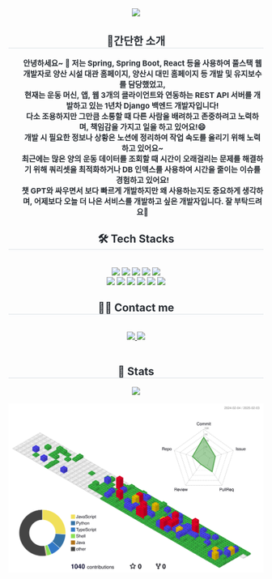 <div align= "center">
    <img src="https://capsule-render.vercel.app/api?type=waving&color=gradient&height=180&text=Introduce%20My%20GitHub🖐&animation=twinkling&fontColor=353b41&fontSize=60" />
    </div>
    <div align= "center"> 
    <h2 style="border-bottom: 1px solid #d8dee4; color: #282d33;"> 🎉간단한 소개 </h2>  
    <div style="font-weight: 700; font-size: 15px; text-align: center; color: #282d33;">
        <ul style="list-style: none;">
            <li>
                안녕하세요~ 👋 저는 Spring, Spring Boot, React 등을 사용하여 풀스택 웹 개발자로 양산 시설 대관 홈페이지, 양산시 대민 홈페이지 등 개발 및 유지보수를 담당했었고,
            </li>
            <li>
                 현재는 운동 머신, 앱, 웹 3개의 클라이언트와 연동하는 REST API 서버를 개발하고 있는 1년차 Django 백엔드 개발자입니다!
            </li>
            <li>
                다소 조용하지만 그만큼 소통할 때 다른 사람을 배려하고 존중하려고 노력하며, 책임감을 가지고 일을 하고 있어요!😄
            </li>
            <li>
                개발 시 필요한 정보나 상황은 노션에 정리하여 작업 속도를 올리기 위해 노력하고 있어요~
            </li>
            <li>
                최근에는 많은 양의 운동 데이터를 조회할 때 시간이 오래걸리는 문제를 해결하기 위해 쿼리셋을 최적화하거나 DB 인덱스를 사용하여 시간을 줄이는 이슈를 경험하고 있어요!
            </li>
            <li>
                챗 GPT와 싸우면서 보다 빠르게 개발하지만 왜 사용하는지도 중요하게 생각하며, 어제보다 오늘 더 나은 서비스를 개발하고 싶은 개발자입니다. 잘 부탁드려요🫡
            </li>            
        </ul>   
    </div>
    <div align= "center">
        <h2 style="border-bottom: 1px solid #d8dee4; color: #282d33;"> 🛠️ Tech Stacks </h2> <br> 
        <div style="margin: 0 auto; text-align: center;" align= "center"> 
          <img src="https://img.shields.io/badge/Java-007396?style=flat-square&logo=Java&logoColor=white">
          <img src="https://img.shields.io/badge/Python-3776AB?style=flat-square&logo=Python&logoColor=white">
          <img src="https://img.shields.io/badge/Javascript-F7DF1E?style=flat-square&logo=Javascript&logoColor=white">                                  
          <img src="https://img.shields.io/badge/React-61DAFB?style=flat-square&logo=React&logoColor=white">
          <img src="https://img.shields.io/badge/Recoil-0179f3?style=flat-square&logo=Recoil&logoColor=white">
          <br/><img src="https://img.shields.io/badge/Django-092E20?style=flat-square&logo=Django&logoColor=white">        
          <img src="https://img.shields.io/badge/Spring Boot-6DB33F?style=flat-square&logo=Spring Boot&logoColor=white">
          <img src="https://img.shields.io/badge/Spring-6DB33F?style=flat-square&logo=Spring&logoColor=white">
          <img src="https://img.shields.io/badge/Docker-2496ED?style=flat-square&logo=Docker&logoColor=white">        
          <img src="https://img.shields.io/badge/Git-F05032?style=flat-square&logo=Git&logoColor=white">          
          <img src="https://img.shields.io/badge/Linux-FCC624?style=flat-square&logo=Linux&logoColor=white">                    
        </div>
    </div>
    <div align= "center">
    <h2 style="border-bottom: 1px solid #d8dee4; color: #282d33;"> 🧑‍💻 Contact me </h2> <br> 
    <div align= "center"> 
        <a href=https://precious-value.tistory.com/> <img src="https://img.shields.io/badge/Tistory-FF5544?style=flat-square&logo=Tistory&logoColor=white&link=https://precious-value.tistory.com/"> </a>
        <a href=https://github.com/dedel009/> <img src="https://img.shields.io/badge/Github-181717?style=flat-square&logo=Github&logoColor=white"></a>
    </div><br> 
    <div align= "center"> 
        <h2 style="border-bottom: 1px solid #d8dee4; color: #282d33;"> 🏅 Stats </h2> <div align= "center">         
        <img src="https://github-readme-stats.vercel.app/api/top-langs/?username=dedel009&layout=compact&bg_color=180,00000000,&title_color=000000&text_color=000000"/> 
    </div>          
        
![](./profile-3d-contrib/profile-gitblock.svg)             
</div>
        
  

